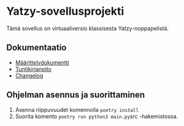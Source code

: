# Yatzy-sovellusprojekti
Tämä sovellus on virtuaaliversio klassisesta Yatzy-noppapelistä.

## Dokumentaatio
- [Määrittelydokumentti](https://github.com/070470/ot-projekti/blob/main/dokumentaatio/vaatimusmaarittely.md)
- [Tuntikirjanpito](https://github.com/070470/ot-projekti/blob/main/dokumentaatio/tuntikirjanpito.md)
- [Changelog](https://github.com/070470/ot-projekti/blob/main/dokumentaatio/changelog.md)

## Ohjelman asennus ja suorittaminen
1. Asenna riippuvuudet komennolla `poetry install`
2. Suorita komento `poetry run python3 main.py`src -hakemistossa.